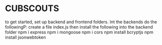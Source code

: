 # CUBSCOUTS

to get started, set up backend and frontend folders. Int the backends do the followingP: 
create a file index.js
then install the following into the backend folder
npm i express
npm i mongoose
npm i cors
npm install bcryptjs
npm install jsonwebtoken